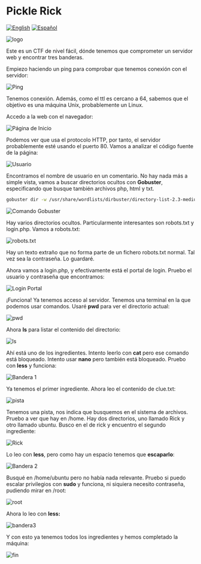 # Pickle Rick

[![English](https://img.shields.io/badge/English-blue.svg)](README.md) [![Español](https://img.shields.io/badge/Español-green.svg)](README.es.md)

![logo](img/logo.webp)

Este es un CTF de nivel fácil, dónde tenemos que comprometer un servidor web y encontrar tres banderas.

Empiezo haciendo un ping para comprobar que tenemos conexión con el servidor:

![Ping](img/ping.webp)

Tenemos conexión. Además, como el ttl es cercano a 64, sabemos que el objetivo es una máquina Unix, probablemente un Linux.

Accedo a la web con el navegador:

![Página de Inicio](img/inicio.webp)

Podemos ver que usa el protocolo HTTP, por tanto, el servidor probablemente esté usando el puerto 80. Vamos a analizar el código fuente de la página:

![Usuario](img/usuario.webp)

Encontramos el nombre de usuario en un comentario. No hay nada más a simple vista, vamos a buscar directorios ocultos con **Gobuster**, especificando que busque también archivos php, html y txt.

```bash
gobuster dir -w /usr/share/wordlists/dirbuster/directory-list-2.3-medium.txt -u http://10.10.12.39 -x php,html,txt
```

![Comando Gobuster](img/gobuster.webp)

Hay varios directorios ocultos. Particularmente interesantes son robots.txt y login.php. Vamos a robots.txt:

![robots.txt](img/robots.txt.webp)

Hay un texto extraño que no forma parte de un fichero robots.txt normal. Tal vez sea la contraseña. Lo guardaré.

Ahora vamos a login.php, y efectivamente está el portal de login. Pruebo el usuario y contraseña que encontramos:

![Login Portal](img/portal.webp)

¡Funciona! Ya tenemos acceso al servidor. Tenemos una terminal en la que podemos usar comandos. Usaré **pwd** para ver el directorio actual:

![pwd](img/pwd.webp)

Ahora **ls** para listar el contenido del directorio:

![ls](img/ls.webp)

Ahí está uno de los ingredientes. Intento leerlo con **cat** pero ese comando está bloqueado. Intento usar **nano** pero también está bloqueado. Pruebo con **less** y funciona:

![Bandera 1](img/flag1.webp)

Ya tenemos el primer ingrediente. Ahora leo el contenido de clue.txt:

![pista](img/pista.webp)

Tenemos una pista, nos indica que busquemos en el sistema de archivos. Pruebo a ver que hay en /home. Hay dos directorios, uno llamado Rick y otro llamado ubuntu. Busco en el de rick y encuentro el segundo ingrediente:

![Rick](img/rick.webp)

Lo leo con **less**, pero como hay un espacio tenemos que **escaparlo**:

![Bandera 2](img/flag2.webp)

Busqué en /home/ubuntu pero no había nada relevante. Pruebo si puedo escalar privilegios con **sudo** y funciona, ni siquiera necesito contraseña, pudiendo mirar en /root:

![root](img/root.webp)

Ahora lo leo con **less:**

![bandera3](img/flag3.webp)

Y con esto ya tenemos todos los ingredientes y hemos completado la máquina:

![fin](img/fin.webp)
